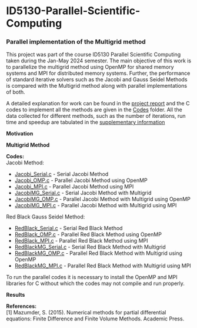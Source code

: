 # ID5130-Parallel-Scientific-Computing
### Parallel implementation of the Multigrid method

This project was part of the course ID5130 Parallel Scientific Computing taken during the Jan-May 2024 semester. The main objective of this work is to parallelize the multigrid method using OpenMP for shared memory systems and MPI for distributed memory systems. Further, the performance of standard iterative solvers such as the Jacobi and Gauss Seidel Methods is compared with the Multigrid method along with parallel implementations of both.

A detailed explanation for work can be found in the [project report]() and the C codes to implement all the methods are given in the [Codes](Codes) folder. All the data collected for different methods, such as the number of iterations, run time and speedup are tabulated in the [supplementary information]() 

**Motivation**  

**Multigrid Method**  

**Codes:**  
Jacobi Method:
* [Jacobi_Serial.c]() - Serial Jacobi Method
* [Jacobi_OMP.c]() - Parallel Jacobi Method using OpenMP
* [Jacobi_MPI.c]() - Parallel Jacobi Method using MPI
* [JacobiMG_Serial.c]() - Serial Jacobi Method with Multigrid
* [JacobiMG_OMP.c]() - Parallel Jacobi Method with Multigrid using OpenMP
* [JacobiMG_MPI.c]() - Parallel Jacobi Method with Multigrid using MPI

Red Black Gauss Seidel Method:  
* [RedBlack_Serial.c]() - Serial Red Black Method
* [RedBlack_OMP.c]() - Parallel Red Black Method using OpenMP
* [RedBlack_MPI.c]() - Parallel Red Black Method using MPI
* [RedBlackMG_Serial.c]() - Serial Red Black Method with Multigrid
* [RedBlackMG_OMP.c]() - Parallel Red Black Method with Multigrid using OpenMP
* [RedBlackMG_MPI.c]() - Parallel Red Black Method with Multigrid using MPI

To run the parallel codes it is necessary to install the OpenMP and MPI libraries for C without which the codes may not compile and run properly.

**Results**  

**References:**  
[1] Mazumder, S. (2015). Numerical methods for partial differential equations: Finite Difference and Finite Volume Methods. Academic Press.

